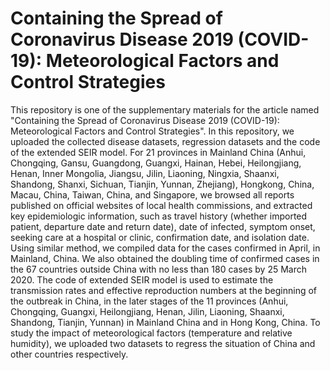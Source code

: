 # Containing the Spread of Coronavirus Disease 2019 (COVID-19): Meteorological Factors and Control Strategies 
This repository is one of the supplementary materials for the article named "Containing the Spread of Coronavirus Disease 2019 (COVID-19): Meteorological Factors and Control Strategies". 
In this repository, we uploaded the collected disease datasets, regression datasets and the code of the extended SEIR model. 
For 21 provinces in Mainland China (Anhui, Chongqing, Gansu, Guangdong, Guangxi, Hainan, Hebei, Heilongjiang, Henan, Inner Mongolia, Jiangsu, Jilin, Liaoning, Ningxia, Shaanxi, Shandong, Shanxi, Sichuan, Tianjin, Yunnan, Zhejiang), Hongkong, China, Macau, China, Taiwan, China, and Singapore, we browsed all reports published on official websites of local health commissions, and extracted key epidemiologic information, such as travel history (whether imported patient, departure date and return date), date of infected, symptom onset, seeking care at a hospital or clinic, confirmation date, and isolation date. 
Using similar method, we compiled data for the cases confirmed in April, in Mainland, China.
We also obtained the doubling time of confirmed cases in the 67 countries outside China with no less than 180 cases by 25 March 2020.
The code of extended SEIR model is used to estimate the transmission rates and effective reproduction numbers at the beginning of the outbreak in China, in the later stages of the 11 provinces (Anhui, Chongqing, Guangxi, Heilongjiang, Henan, Jilin, Liaoning, Shaanxi, Shandong, Tianjin, Yunnan) in Mainland China and in Hong Kong, China.
To study the impact of meteorological factors (temperature and relative humidity), we uploaded two datasets to regress the situation of China and other countries respectively.
